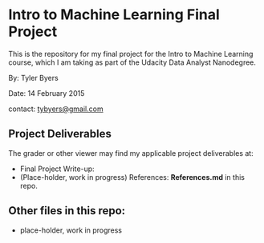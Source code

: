 # Intro to Machine Learning Final Project

This is the repository for my final project for the Intro to Machine Learning course, which I am taking as part of the Udacity Data Analyst Nanodegree.

By: Tyler Byers

Date: 14 February 2015

contact: tybyers@gmail.com

## Project Deliverables

The grader or other viewer may find my applicable project deliverables at:

 * Final Project Write-up: 
 * (Place-holder, work in progress)
 References: **References.md** in this repo.
 
## Other files in this repo:

 * place-holder, work in progress
 
 






